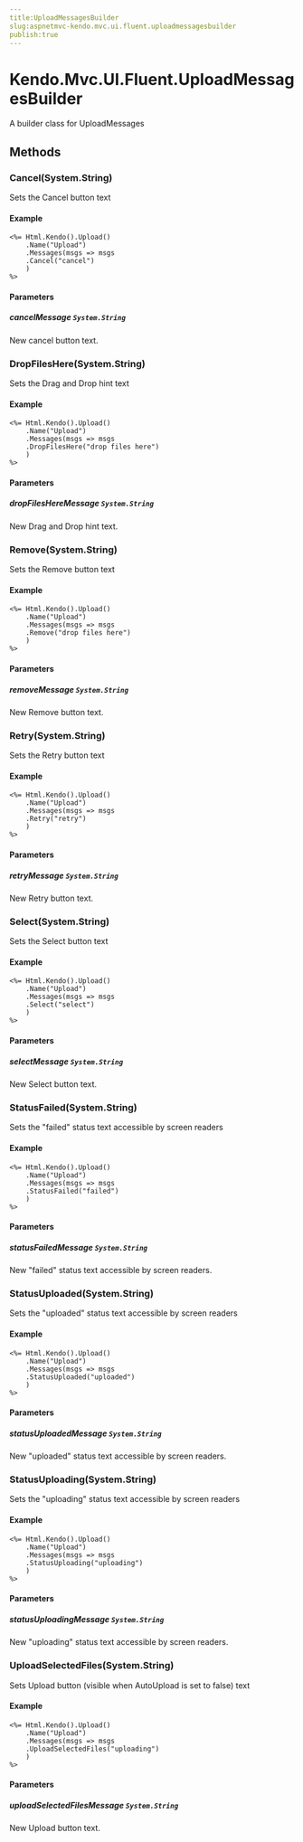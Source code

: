 ```yaml
---
title:UploadMessagesBuilder
slug:aspnetmvc-kendo.mvc.ui.fluent.uploadmessagesbuilder
publish:true
---
```


# Kendo.Mvc.UI.Fluent.UploadMessagesBuilder
A builder class for UploadMessages



## Methods

### Cancel(System.String)
Sets the Cancel button text


#### Example

    <%= Html.Kendo().Upload()
        .Name("Upload")
        .Messages(msgs => msgs
        .Cancel("cancel")
        )
    %>
        


#### Parameters

##### cancelMessage `System.String`
New cancel button text.




### DropFilesHere(System.String)
Sets the Drag and Drop hint text


#### Example

    <%= Html.Kendo().Upload()
        .Name("Upload")
        .Messages(msgs => msgs
        .DropFilesHere("drop files here")
        )
    %>
        


#### Parameters

##### dropFilesHereMessage `System.String`
New Drag and Drop hint text.




### Remove(System.String)
Sets the Remove button text


#### Example

    <%= Html.Kendo().Upload()
        .Name("Upload")
        .Messages(msgs => msgs
        .Remove("drop files here")
        )
    %>
        


#### Parameters

##### removeMessage `System.String`
New Remove button text.




### Retry(System.String)
Sets the Retry button text


#### Example

    <%= Html.Kendo().Upload()
        .Name("Upload")
        .Messages(msgs => msgs
        .Retry("retry")
        )
    %>
        


#### Parameters

##### retryMessage `System.String`
New Retry button text.




### Select(System.String)
Sets the Select button text


#### Example

    <%= Html.Kendo().Upload()
        .Name("Upload")
        .Messages(msgs => msgs
        .Select("select")
        )
    %>
        


#### Parameters

##### selectMessage `System.String`
New Select button text.




### StatusFailed(System.String)
Sets the "failed" status text accessible by screen readers


#### Example

    <%= Html.Kendo().Upload()
        .Name("Upload")
        .Messages(msgs => msgs
        .StatusFailed("failed")
        )
    %>
        


#### Parameters

##### statusFailedMessage `System.String`
New "failed" status text accessible by screen readers.




### StatusUploaded(System.String)
Sets the "uploaded" status text accessible by screen readers


#### Example

    <%= Html.Kendo().Upload()
        .Name("Upload")
        .Messages(msgs => msgs
        .StatusUploaded("uploaded")
        )
    %>
        


#### Parameters

##### statusUploadedMessage `System.String`
New "uploaded" status text accessible by screen readers.




### StatusUploading(System.String)
Sets the "uploading" status text accessible by screen readers


#### Example

    <%= Html.Kendo().Upload()
        .Name("Upload")
        .Messages(msgs => msgs
        .StatusUploading("uploading")
        )
    %>
        


#### Parameters

##### statusUploadingMessage `System.String`
New "uploading" status text accessible by screen readers.




### UploadSelectedFiles(System.String)
Sets Upload button (visible when AutoUpload is set to false) text


#### Example

    <%= Html.Kendo().Upload()
        .Name("Upload")
        .Messages(msgs => msgs
        .UploadSelectedFiles("uploading")
        )
    %>
        


#### Parameters

##### uploadSelectedFilesMessage `System.String`
New Upload button text.





